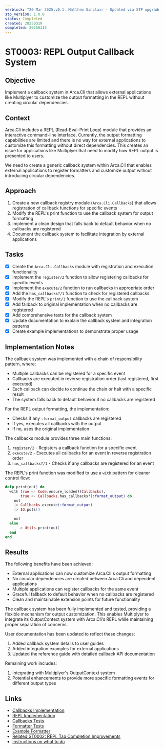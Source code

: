 ```yaml
---
verblock: "20 Mar 2025:v0.1: Matthew Sinclair - Updated via STP upgrade"
stp_version: 1.0.0
status: Completed
created: 20250319
completed: 20250319
---
```

# ST0003: REPL Output Callback System

## Objective

Implement a callback system in Arca.Cli that allows external applications like Multiplyer to customize the output formatting in the REPL without creating circular dependencies.

## Context

Arca.Cli includes a REPL (Read-Eval-Print Loop) module that provides an interactive command-line interface. Currently, the output formatting capabilities are limited and there is no way for external applications to customize this formatting without direct dependencies. This creates an issue for applications like Multiplyer that need to modify how REPL output is presented to users.

We need to create a generic callback system within Arca.Cli that enables external applications to register formatters and customize output without introducing circular dependencies.

## Approach

1. Create a new callback registry module (`Arca.Cli.Callbacks`) that allows registration of callback functions for specific events
2. Modify the REPL's print function to use the callback system for output formatting
3. Implement a clean design that falls back to default behavior when no callbacks are registered
4. Document the callback system to facilitate integration by external applications

## Tasks

- [x] Create the `Arca.Cli.Callbacks` module with registration and execution functionality
- [x] Implement the `register/2` function to allow registering callbacks for specific events
- [x] Implement the `execute/2` function to run callbacks in appropriate order
- [x] Add the `has_callbacks?/1` function to check for registered callbacks
- [x] Modify the REPL's `print/1` function to use the callback system
- [x] Add fallback to original implementation when no callbacks are registered
- [x] Add comprehensive tests for the callback system
- [x] Update documentation to explain the callback system and integration patterns
- [x] Create example implementations to demonstrate proper usage

## Implementation Notes

The callback system was implemented with a chain of responsibility pattern, where:
- Multiple callbacks can be registered for a specific event
- Callbacks are executed in reverse registration order (last registered, first executed)
- Each callback can decide to continue the chain or halt with a specific result
- The system falls back to default behavior if no callbacks are registered

For the REPL output formatting, the implementation:
- Checks if any `:format_output` callbacks are registered
- If yes, executes all callbacks with the output
- If no, uses the original implementation

The callbacks module provides three main functions:
1. `register/2` - Registers a callback function for a specific event
2. `execute/2` - Executes all callbacks for an event in reverse registration order
3. `has_callbacks?/1` - Checks if any callbacks are registered for an event

The REPL's print function was modified to use a `with` pattern for cleaner control flow:
```elixir
defp print(out) do
  with true <- Code.ensure_loaded?(Callbacks),
       true <- Callbacks.has_callbacks?(:format_output) do
    out
    |> Callbacks.execute(:format_output)
    |> IO.puts()
    
    out
  else
    _ -> Utils.print(out)
  end
end
```

## Results

The following benefits have been achieved:

- External applications can now customize Arca.Cli's output formatting
- No circular dependencies are created between Arca.Cli and dependent applications
- Multiple applications can register callbacks for the same event
- Graceful fallback to default behavior when no callbacks are registered
- Clean and maintainable extension points for future functionality

The callback system has been fully implemented and tested, providing a flexible mechanism for output customization. This enables Multiplyer to integrate its OutputContext system with Arca.Cli's REPL while maintaining proper separation of concerns.

User documentation has been updated to reflect these changes:
1. Added callback system details to user guides
2. Added integration examples for external applications
3. Updated the reference guide with detailed callback API documentation

Remaining work includes:
1. Integrating with Multiplyer's OutputContext system
2. Potential enhancements to provide more specific formatting events for different output types

## Links

- [Callbacks Implementation](/lib/arca_cli/callbacks.ex)
- [REPL Implementation](/lib/arca_cli/repl/repl.ex)
- [Callbacks Tests](/test/arca_cli/callbacks/callbacks_test.exs)
- [Formatter Tests](/test/arca_cli/repl/repl_formatter_test.exs)
- [Example Formatter](/test/arca_cli/callbacks/example_formatter.ex)
- [Related ST0002: REPL Tab Completion Improvements](/stp/prj/st/ST0002.md) 
- [Instructions on what to do](./ST0003_arca_cli_changes.md)
